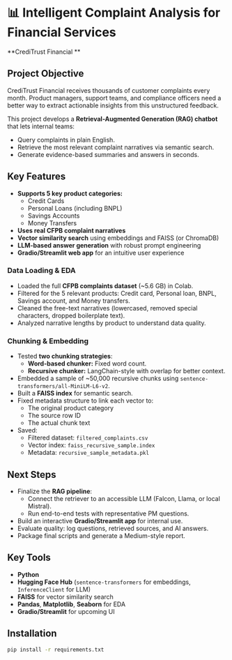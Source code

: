 # 📊 Intelligent Complaint Analysis for Financial Services

**CrediTrust Financial **


##  Project Objective

CrediTrust Financial receives thousands of customer complaints every month. Product managers, support teams, and compliance officers need a better way to extract actionable insights from this unstructured feedback.

This project develops a **Retrieval-Augmented Generation (RAG) chatbot** that lets internal teams:
- Query complaints in plain English.
- Retrieve the most relevant complaint narratives via semantic search.
- Generate evidence-based summaries and answers in seconds.


## Key Features

- **Supports 5 key product categories:**  
  - Credit Cards  
  - Personal Loans (including BNPL)  
  - Savings Accounts  
  - Money Transfers  
- **Uses real CFPB complaint narratives**
- **Vector similarity search** using embeddings and FAISS (or ChromaDB)
- **LLM-based answer generation** with robust prompt engineering
- **Gradio/Streamlit web app** for an intuitive user experience

###  Data Loading & EDA
- Loaded the full **CFPB complaints dataset** (~5.6 GB) in Colab.
- Filtered for the 5 relevant products: Credit card, Personal loan, BNPL, Savings account, and Money transfers.
- Cleaned the free-text narratives (lowercased, removed special characters, dropped boilerplate text).
- Analyzed narrative lengths by product to understand data quality.

###  Chunking & Embedding
- Tested **two chunking strategies**:
  - **Word-based chunker:** Fixed word count.
  - **Recursive chunker:** LangChain-style with overlap for better context.
- Embedded a sample of ~50,000 recursive chunks using `sentence-transformers/all-MiniLM-L6-v2`.
- Built a **FAISS index** for semantic search.
- Fixed metadata structure to link each vector to:
  - The original product category
  - The source row ID
  - The actual chunk text
- Saved:
  - Filtered dataset: `filtered_complaints.csv`
  - Vector index: `faiss_recursive_sample.index`
  - Metadata: `recursive_sample_metadata.pkl`

##  Next Steps

- Finalize the **RAG pipeline**:
  - Connect the retriever to an accessible LLM (Falcon, Llama, or local Mistral).
  - Run end-to-end tests with representative PM questions.
- Build an interactive **Gradio/Streamlit app** for internal use.
- Evaluate quality: log questions, retrieved sources, and AI answers.
- Package final scripts and generate a Medium-style report.

##  Key Tools

- **Python** 
- **Hugging Face Hub** (`sentence-transformers` for embeddings, `InferenceClient` for LLM)
- **FAISS** for vector similarity search
- **Pandas**, **Matplotlib**, **Seaborn** for EDA
- **Gradio/Streamlit** for upcoming UI

## Installation

```bash
pip install -r requirements.txt
```

